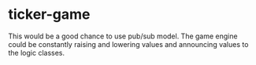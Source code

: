 # ticker-game


This would be a good chance to use pub/sub model. The game engine could be constantly raising and lowering values and announcing values to the logic classes.